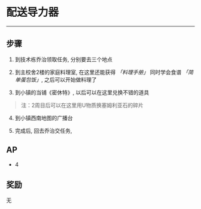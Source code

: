 # 配送导力器

---

## 步骤

1. 到技术栋乔治领取任务, 分别要去三个地点

2. 到主校舍2楼的家庭料理室, 在这里还能获得 *「料理手册」* 同时学会食谱 *「简单蛋包饭」*, 之后可以开始做料理了

3. 到小镇的当铺《密休特》, 以后可以在这里兑换不错的道具

> 注：2周目后可以在这里用U物质换塞姆利亚石的碎片

4. 到小镇西南地图的广播台

5. 完成后, 回去乔治交任务, 

## AP

- 4

## 奖励

无